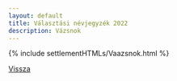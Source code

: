 ```yaml
---
layout: default
title: Választási névjegyzék 2022
description: Vázsnok
---
```


{% include settlementHTMLs/Vaazsnok.html %}

[Vissza](../)